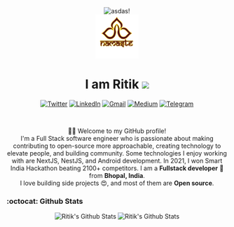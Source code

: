 <div align="center" >
  <img src="https://visitcount.itsvg.in/api?id=ritik619&icon=0&color=0" alt="asdas!" />
 </div>

<div align="center">
    <img height="100" src="https://github.com/ritik619/ritik619/blob/98a71231c352c1d3f765600712b140a0e84c9559/pngegg.png" alt="Namaste!"></img>
    <h1>I am Ritik <img
            src="https://emojis.slackmojis.com/emojis/images/1601425652/10677/among_us.png?1601425652" width="32"></h1>
    <p>
        <a href="https://twitter.com/ritik619" target="_blank"><img alt="Twitter"
                src="https://img.shields.io/badge/twitter-%231DA1F2.svg?&style=for-the-badge&logo=twitter&logoColor=white" /></a>
        <a href="https://www.linkedin.com/in/ritiksaini1" target="_blank"><img alt="LinkedIn"
                src="https://img.shields.io/badge/linkedin-%230077B5.svg?&style=for-the-badge&logo=linkedin&logoColor=white" /></a>
        <a href="mailto:ritiksaini619@gmail.com" target="_blank"><img alt="Gmail"
                src="https://img.shields.io/badge/-Gmail-D14836?style=for-the-badge&logo=Gmail&logoColor=white" /></a>
        <a href="https://medium.com/@ritiksaini619" target="_blank"><img alt="Medium"
                src="https://img.shields.io/badge/medium-%2312100E.svg?&style=for-the-badge&logo=medium&logoColor=white" /></a>
        <a href="https://t.me/ritik619"><img alt="Telegram"
                src="https://img.shields.io/badge/telegram-%232CA5E0.svg?&style=for-the-badge&logo=telegram&logoColor=white"></a>
    </p>
    <br />
    <p>🙏🏻 Welcome to my GitHub profile!<br />
I'm a Full Stack software engineer who is passionate about making contributing to open-source more approachable, creating technology to elevate people, and building community. Some technologies I enjoy working with are NextJS, NestJS, and Android development.
In 2021, I won Smart India Hackathon beating 2100+ competitors.
I am a <b>Fullstack developer</b> 🚀 from <b>Bhopal, India</b>.<br />
I love building side projects 😍, and most of them are <b>Open source</b>. </p>

</div>

### :octocat: Github Stats
<p align="center">
   <img height="160" alt="Ritik's Github Stats"
        src="https://github-readme-stats.vercel.app/api?username=ritik619&show_icons=true&theme=tokyonight&count_private=true&rank_icon=github" />
    <img alt="Ritik's Github Stats" height="160"
        src="https://github-readme-stats.vercel.app/api/top-langs/?username=ritik619&hide=assembly&layout=compact&theme=tokyonight&count_private=true" />
</p>

<!-- ## &nbsp;&nbsp;&nbsp;Find me around the web 🌎: <a href="https://github.com/sponsors/ritik619"><img align="left" width="450" height="230" src="https://www.wingstechsolutions.com/wp-content/uploads/2022/03/full-stack-development.gif"></a>
<div align>&nbsp;&nbsp;&nbsp;- Sharing updates on <a href="https://www.linkedin.com/in/ritik1/">LinkedIn</a><img align="center" height="28" width="28" src="https://static.vecteezy.com/system/resources/previews/018/930/587/original/linkedin-logo-linkedin-icon-transparent-free-png.png"></img></div>
<div align>&nbsp;&nbsp;&nbsp;- Connect via mail <a href="mailto:ritiksaini619@gmail.com" href="https://www.linkedin.com/in/ritik1/">ritiksaini619@gmail.com 📧</a>
<div align>&nbsp;&nbsp;&nbsp;- Want to hire me? <a href="https://github.com/ritik619/ritik619/blob/4a39ade52b84f63d1751ca9a46ed066dc9554d3d/Ritik_Saini_FS_2_YOE.pdf">Resume </a> <img align="center" height="20" width="20" src="https://cdn-icons-png.flaticon.com/512/6614/6614677.png"></img></div> -->
